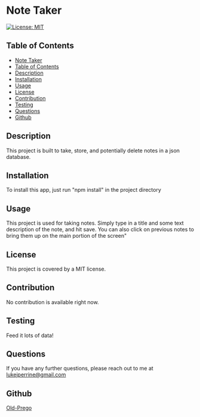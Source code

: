 
# Note Taker

[![License: MIT](https://img.shields.io/badge/License-MIT-yellow.svg)](https://opensource.org/licenses/MIT)

## Table of Contents   
- [Note Taker](#datatitle)
- [Table of Contents](#table-of-contents)
- [Description](#description)
- [Installation](#installation)
- [Usage](#usage)
- [License](#license)
- [Contribution](#contribution)
- [Testing](#testing)
- [Questions](#questions)
- [Github](#github)

## Description  
This project is built to take, store, and potentially delete notes in a json database.   

## Installation
To install this app, just run "npm install" in the project directory

## Usage
This project is used for taking notes. Simply type in a title and some text description of the note, and hit save. You can also click on previous notes to bring them up on the main portion of the screen"

## License
This project is covered by a MIT license.

## Contribution
No contribution is available right now.

## Testing
Feed it lots of data!

## Questions
If you have any further questions, please reach out to me at lukejperrine@gmail.com

## Github
[Old-Prego](https://github.com/Old-Prego)
